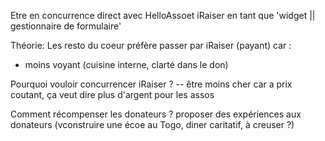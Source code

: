 Etre en concurrence direct avec HelloAssoet iRaiser en tant que 'widget || gestionnaire de formulaire'

Théorie: Les resto du coeur préfère passer par iRaiser (payant) car :
- moins voyant (cuisine interne, clarté dans le don)


Pourquoi vouloir concurrencer iRaiser ?
-- être moins cher car a prix coutant, ça veut dire plus d'argent pour les assos


Comment récompenser les donateurs ?
proposer des expériences aux donateurs (vconstruire une écoe au Togo, diner caritatif, à creuser ?)
